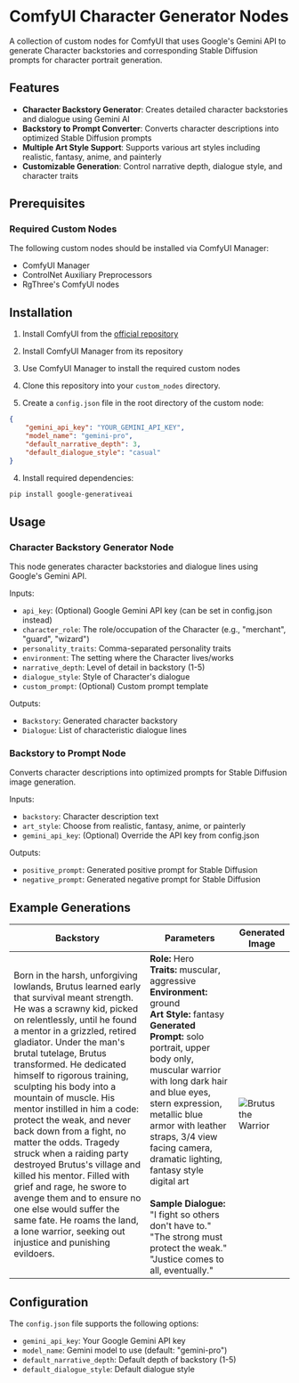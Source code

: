 # ComfyUI Character Generator Nodes

A collection of custom nodes for ComfyUI that uses Google's Gemini API to generate Character backstories and corresponding Stable Diffusion prompts for character portrait generation.

## Features

- **Character Backstory Generator**: Creates detailed character backstories and dialogue using Gemini AI
- **Backstory to Prompt Converter**: Converts character descriptions into optimized Stable Diffusion prompts
- **Multiple Art Style Support**: Supports various art styles including realistic, fantasy, anime, and painterly
- **Customizable Generation**: Control narrative depth, dialogue style, and character traits

## Prerequisites

### Required Custom Nodes
The following custom nodes should be installed via ComfyUI Manager:
- ComfyUI Manager
- ControlNet Auxiliary Preprocessors
- RgThree's ComfyUI nodes

## Installation

1. Install ComfyUI from the [official repository](https://github.com/comfyanonymous/ComfyUI)
2. Install ComfyUI Manager from its repository
3. Use ComfyUI Manager to install the required custom nodes
4. Clone this repository into your `custom_nodes` directory.

3. Create a `config.json` file in the root directory of the custom node:
```json
{
    "gemini_api_key": "YOUR_GEMINI_API_KEY",
    "model_name": "gemini-pro",
    "default_narrative_depth": 3,
    "default_dialogue_style": "casual"
}
```
4. Install required dependencies:
```bash
pip install google-generativeai
```

## Usage

### Character Backstory Generator Node

This node generates character backstories and dialogue lines using Google's Gemini API.

Inputs:
- `api_key`: (Optional) Google Gemini API key (can be set in config.json instead)
- `character_role`: The role/occupation of the Character (e.g., "merchant", "guard", "wizard")
- `personality_traits`: Comma-separated personality traits
- `environment`: The setting where the Character lives/works
- `narrative_depth`: Level of detail in backstory (1-5)
- `dialogue_style`: Style of Character's dialogue
- `custom_prompt`: (Optional) Custom prompt template

Outputs:
- `Backstory`: Generated character backstory
- `Dialogue`: List of characteristic dialogue lines

### Backstory to Prompt Node

Converts character descriptions into optimized prompts for Stable Diffusion image generation.

Inputs:
- `backstory`: Character description text
- `art_style`: Choose from realistic, fantasy, anime, or painterly
- `gemini_api_key`: (Optional) Override the API key from config.json

Outputs:
- `positive_prompt`: Generated positive prompt for Stable Diffusion
- `negative_prompt`: Generated negative prompt for Stable Diffusion

## Example Generations

| Backstory | Parameters | Generated Image |
|-----------|------------|-----------------|
| Born in the harsh, unforgiving lowlands, Brutus learned early that survival meant strength. He was a scrawny kid, picked on relentlessly, until he found a mentor in a grizzled, retired gladiator. Under the man's brutal tutelage, Brutus transformed. He dedicated himself to rigorous training, sculpting his body into a mountain of muscle. His mentor instilled in him a code: protect the weak, and never back down from a fight, no matter the odds. Tragedy struck when a raiding party destroyed Brutus's village and killed his mentor. Filled with grief and rage, he swore to avenge them and to ensure no one else would suffer the same fate. He roams the land, a lone warrior, seeking out injustice and punishing evildoers. | **Role:** Hero<br>**Traits:** muscular, aggressive<br>**Environment:** ground<br>**Art Style:** fantasy<br>**Generated Prompt:** solo portrait, upper body only, muscular warrior with long dark hair and blue eyes, stern expression, metallic blue armor with leather straps, 3/4 view facing camera, dramatic lighting, fantasy style digital art<br><br>**Sample Dialogue:**<br>"I fight so others don't have to."<br>"The strong must protect the weak."<br>"Justice comes to all, eventually." | ![Brutus the Warrior](preview.jpg) |

## Configuration

The `config.json` file supports the following options:
- `gemini_api_key`: Your Google Gemini API key
- `model_name`: Gemini model to use (default: "gemini-pro")
- `default_narrative_depth`: Default depth of backstory (1-5)
- `default_dialogue_style`: Default dialogue style
